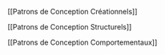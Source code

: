[[Patrons de Conception Créationnels]]

[[Patrons de Conception Structurels]]

[[Patrons de Conception Comportementaux]]